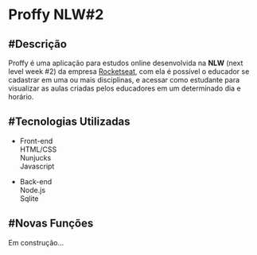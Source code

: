 # Proffy NLW#2

## #Descrição
Proffy é uma aplicação para estudos online desenvolvida na <strong>NLW</strong> (next level week #2) da empresa <a href="https://rocketseat.com.br/">Rocketseat</a>, com ela é possível o educador se cadastrar em uma ou mais disciplinas, e acessar como estudante para visualizar as aulas criadas pelos educadores em um determinado dia e horário.  

## #Tecnologias Utilizadas
- Front-end <br/>
HTML/CSS <br/>
Nunjucks <br/>
Javascript <br/>

- Back-end <br/>
Node.js <br/>
Sqlite <br/>

## #Novas Funções
Em construção...